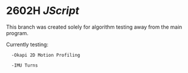 # 2602H *JScript*
This branch was created solely for algorithm testing away from the main program.

Currently testing:
      
      -Okapi 2D Motion Profiling
      
      -IMU Turns
      
